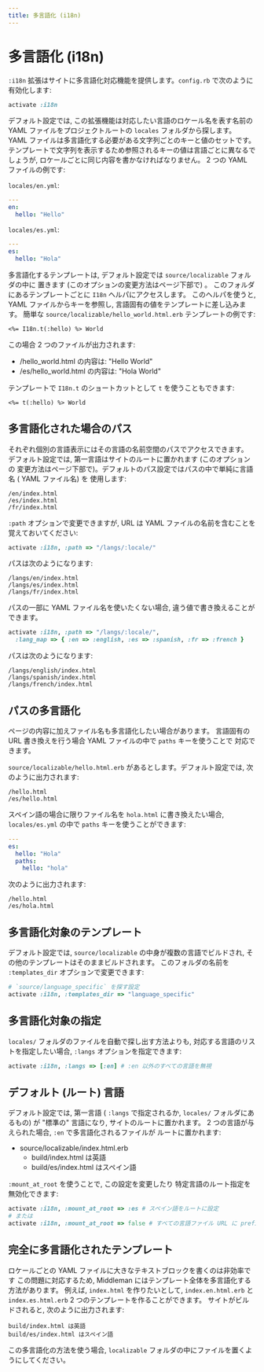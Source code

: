 ```yaml
---
title: 多言語化 (i18n)
---
```


# 多言語化 (i18n)

`:i18n` 拡張はサイトに多言語化対応機能を提供します。`config.rb` で次のように有効化します:

```ruby
activate :i18n
```

デフォルト設定では, この拡張機能は対応したい言語のロケール名を表す名前の
YAML ファイルをプロジェクトルートの `locales` フォルダから探します。
YAML ファイルは多言語化する必要がある文字列ごとのキーと値のセットです。
テンプレートで文字列を表示するため参照されるキーの値は言語ごとに異なるでしょうが,
ロケールごとに同じ内容を書かなければなりません。
2 つの YAML ファイルの例です:

`locales/en.yml`:

```yaml
---
en:
  hello: "Hello"
```

`locales/es.yml`:

```yaml
---
es:
  hello: "Hola"
```

多言語化するテンプレートは, デフォルト設定では `source/localizable` フォルダの中に
置きます (このオプションの変更方法はページ下部で) 。
このフォルダにあるテンプレートごとに `I18n` ヘルパにアクセスします。
このヘルパを使うと,  YAML ファイルからキーを参照し, 言語固有の値をテンプレートに差し込みます。
簡単な `source/localizable/hello_world.html.erb` テンプレートの例です:

```erb
<%= I18n.t(:hello) %> World
```

この場合 2 つのファイルが出力されます:

* /hello_world.html の内容は: "Hello World"
* /es/hello_world.html の内容は: "Hola World"

テンプレートで `I18n.t` のショートカットとして `t` を使うこともできます:

```erb
<%= t(:hello) %> World
```

## 多言語化された場合のパス

それぞれ個別の言語表示にはその言語の名前空間のパスでアクセスできます。
デフォルト設定では, 第一言語はサイトのルートに置かれます (このオプションの
変更方法はページ下部で)。デフォルトのパス設定ではパスの中で単純に言語名 ( YAML ファイル名) を
使用します:

```
/en/index.html
/es/index.html
/fr/index.html
```

`:path` オプションで変更できますが, URL は YAML ファイルの名前を含むことを覚えておいてください:

``` ruby
activate :i18n, :path => "/langs/:locale/"
```

パスは次のようになります:

```
/langs/en/index.html
/langs/es/index.html
/langs/fr/index.html
```

パスの一部に YAML ファイル名を使いたくない場合,
違う値で書き換えることができます。

```ruby
activate :i18n, :path => "/langs/:locale/",
  :lang_map => { :en => :english, :es => :spanish, :fr => :french }
```

パスは次のようになります:

```
/langs/english/index.html
/langs/spanish/index.html
/langs/french/index.html
```

## パスの多言語化

ページの内容に加えファイル名も多言語化したい場合があります。
言語固有の URL 書き換えを行う場合 YAML ファイルの中で `paths` キーを使うことで
対応できます。

`source/localizable/hello.html.erb` があるとします。デフォルト設定では,
次のように出力されます:

```
/hello.html
/es/hello.html
```

スペイン語の場合に限りファイル名を `hola.html` に書き換えたい場合,
`locales/es.yml` の中で `paths` キーを使うことができます:

```yaml
---
es:
  hello: "Hola"
  paths:
    hello: "hola"
```

次のように出力されます:

```
/hello.html
/es/hola.html
```

## 多言語化対象のテンプレート

デフォルト設定では, `source/localizable` の中身が複数の言語でビルドされ,
その他のテンプレートはそのままビルドされます。
このフォルダの名前を `:templates_dir` オプションで変更できます:

```ruby
# `source/language_specific` を探す設定
activate :i18n, :templates_dir => "language_specific"
```

## 多言語化対象の指定

`locales/` フォルダのファイルを自動で探し出す方法よりも,
対応する言語のリストを指定したい場合, `:langs` オプションを指定できます:

```ruby
activate :i18n, :langs => [:en] # :en 以外のすべての言語を無視
```

## デフォルト (ルート) 言語

デフォルト設定では, 第一言語 ( `:langs` で指定されるか,
`locales/` フォルダにあるもの) が "標準の" 言語になり, サイトのルートに置かれます。
2 つの言語が与えられた場合, `:en` で多言語化されるファイルが
ルートに置かれます:

* source/localizable/index.html.erb
  * build/index.html は英語
  * build/es/index.html はスペイン語

`:mount_at_root` を使うことで, この設定を変更したり
特定言語のルート指定を無効化できます:

```ruby
activate :i18n, :mount_at_root => :es # スペイン語をルートに設定
# または
activate :i18n, :mount_at_root => false # すべての言語ファイル URL に prefix がつく
```

## 完全に多言語化されたテンプレート

ロケールごとの YAML ファイルに大きなテキストブロックを書くのは非効率です
この問題に対応するため, Middleman にはテンプレート全体を多言語化する方法があります。
例えば, `index.html` を作りたいとして, `index.en.html.erb` と `index.es.html.erb`
2 つのテンプレートを作ることができます。
サイトがビルドされると, 次のように出力されます:

```
build/index.html は英語
build/es/index.html はスペイン語
```

この多言語化の方法を使う場合, `localizable` フォルダの中にファイルを置くようにしてください。
